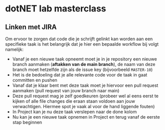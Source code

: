 # dotNET lab masterclass

## Linken met JIRA
Om ervoor te zorgen dat code die je schrijft gelinkt kan worden aan een specifieke taak is het belangrijk dat je hier een bepaalde workflow bij volgt namelijk:
- Vanaf je een nieuwe taak opneemt moet je in je repository een nieuwe branch aanmaken (**aftakken van de main branch**), de naam van deze branch moet hetzelfde zijn als de issue key (bijvoorbeeld `MASTER-10`)
- Het is de bedoeling dat je alle relevante code voor de taak in gaat committen en pushen
- Vanaf dat je klaar bent met deze taak moet je hiervoor een pull request aanmaken (pull request van jouw branch naar main)
- Deze pull request mag je zelf goedkeuren (probeer wel al eens eerst te kijken of alle file changes die eraan staan voldoen aan jouw verwachtigen. Hiermee spot je vaak al voor de hand liggende fouten)
- In Project kan je nu deze taak verslepen naar de done kolom
- Nu kan je een nieuwe taak opnemen in Project en terug vanaf de eerste stap beginnen
